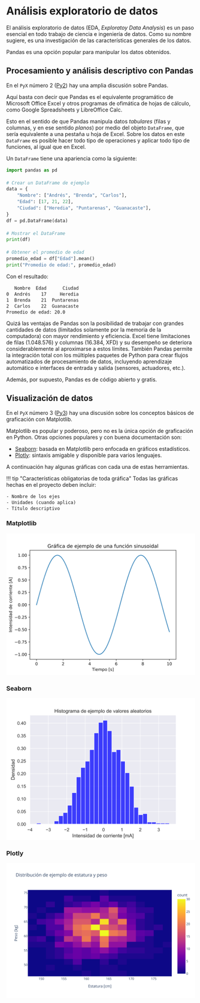 # Análisis exploratorio de datos

El análisis exploratorio de datos (EDA, *Exploratoy Data Analysis*) es un paso esencial en todo trabajo de ciencia e ingeniería de datos. Como su nombre sugiere, es una investigación de las características generales de los datos.

Pandas es una opción popular para manipular los datos obtenidos.

## Procesamiento y análisis descriptivo con Pandas

En el `PyX` número 2 ([Py2](https://github.com/fabianabarca/python)) hay una amplia discusión sobre Pandas.

Aquí basta con decir que Pandas es el equivalente programático de Microsoft Office Excel y otros programas de ofimática de hojas de cálculo, como Google Spreadsheets y LibreOffice Calc.

Esto en el sentido de que Pandas manipula datos *tabulares* (filas y columnas, y en ese sentido *planos*) por medio del objeto `DataFrame`, que sería equivalente a una pestaña u hoja de Excel. Sobre los datos en este `DataFrame` es posible hacer todo tipo de operaciones y aplicar todo tipo de funciones, al igual que en Excel. 

Un `DataFrame` tiene una apariencia como la siguiente:

```python
import pandas as pd

# Crear un DataFrame de ejemplo
data = {
    "Nombre": ["Andrés", "Brenda", "Carlos"],
    "Edad": [17, 21, 22],
    "Ciudad": ["Heredia", "Puntarenas", "Guanacaste"],
}
df = pd.DataFrame(data)

# Mostrar el DataFrame
print(df)

# Obtener el promedio de edad
promedio_edad = df["Edad"].mean()
print("Promedio de edad:", promedio_edad)
```

Con el resultado:

```
   Nombre  Edad      Ciudad
0  Andrés    17     Heredia
1  Brenda    21  Puntarenas
2  Carlos    22  Guanacaste
Promedio de edad: 20.0
```

Quizá las ventajas de Pandas son la posibilidad de trabajar con grandes cantidades de datos (limitados solamente por la memoria de la computadora) con mayor rendimiento y eficiencia. Excel tiene limitaciones de filas (1.048.576) y columnas (16.384, XFD) y su desempeño se deteriora considerablemente al aproximarse a estos límites. También Pandas permite la integración total con los múltiples paquetes de Python para crear flujos automatizados de procesamiento de datos, incluyendo aprendizaje automático e interfaces de entrada y salida (sensores, actuadores, etc.).

Además, por supuesto, Pandas es de código abierto y gratis.

## Visualización de datos

En el `PyX` número 3 ([Py3](https://github.com/fabianabarca/python)) hay una discusión sobre los conceptos básicos de graficación con Matplotlib.

Matplotlib es popular y poderoso, pero no es la única opción de graficación en Python. Otras opciones populares y con buena documentación son:

- [Seaborn](https://seaborn.pydata.org/): basada en Matplotlib pero enfocada en gráficos estadísticos.
- [Plotly](https://plotly.com/): sintaxis amigable y disponible para varios lenguajes.

A continuación hay algunas gráficas con cada una de estas herramientas.

!!! tip "Características obligatorias de toda gráfica"
    Todas las gráficas hechas en el proyecto deben incluir:

    - Nombre de los ejes
    - Unidades (cuando aplica)
    - Título descriptivo

### Matplotlib

![Función](images/sinusoidal.svg)

### Seaborn

![Histograma](images/histograma.svg)

### Plotly

![Densidad](images/densidad.svg)
